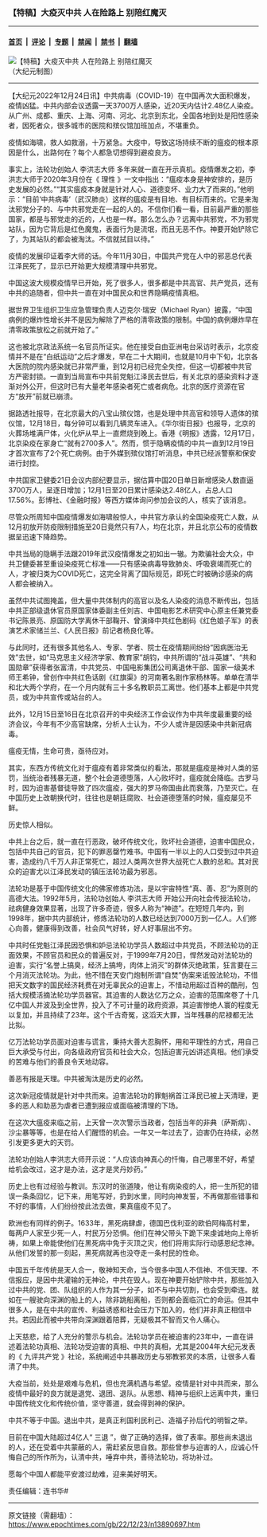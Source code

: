### 【特稿】大疫灭中共 人在险路上 别陪红魔灭

---

#### [首页](../../../..?n13890697) &nbsp;|&nbsp; [评论](../../../../../epoch-comment?n13890697) &nbsp;|&nbsp; [专题](../../../../../epoch-special?n13890697) &nbsp;|&nbsp; [禁闻](../../../../../epoch-news?n13890697) &nbsp;|&nbsp; [禁书](../../../../../books?n13890697) &nbsp;|&nbsp; [翻墙](https://github.com/gfw-breaker/nogfw/blob/master/README.md?n13890697)


<div><img alt="【特稿】大疫灭中共 人在险路上 别陪红魔灭" class="attachment-djy_600_400 size-djy_600_400 wp-post-image" src="https://i.epochtimes.com/assets/uploads/2022/12/id13890699-98c9fe705864469ebf20d67d4c091e83-1-600x400.jpg"/>
<div class="caption">
 （大纪元制图）
</div></div><hr/><div class="post_content" id="artbody" itemprop="articleBody">
 <!-- article content begin -->
 <p>
  【大纪元2022年12月24日讯】中共病毒（COVID-19）在中国再次大面积爆发，疫情凶猛。中共内部会议透露一天3700万人感染，近20天内估计2.48亿人染疫。从广州、成都、重庆、上海、河南、河北、北京到东北，全国各地到处是阳性感染者，因死者众，很多城市的医院和殡仪馆加班加点，不堪重负。
 </p>
 <p>
  疫情如海啸，救人如救溺，十万紧急。大疫中，导致这场持续不断的瘟疫的根本原因是什么，出路何在？每个人都急切想得到避疫良方。
 </p>
 <p>
  事实上，法轮功创始人
  <ok href="https://www.epochtimes.com/gb/tag/%E6%9D%8E%E6%B4%AA%E5%BF%97%E5%A4%A7%E5%B8%88.html">
   李洪志大师
  </ok>
  多年来就一直在开示真机。疫情爆发之初，李洪志大师于2020年3月份在《
  <ok href="http://big5.minghui.org/mh/articles/2020/3/19/%E7%90%86%E6%80%A7-402694.html">
   理性
  </ok>
  》一文中指出：“瘟疫本身是神安排的，是历史发展的必然。”“其实瘟疫本身就是针对人心、道德变坏、业力大了而来的。”他明示：“目前‘中共病毒’（武汉肺炎）这样的瘟疫是有目地、有目标而来的。它是来淘汰邪党分子的、与中共邪党走在一起的人的。不信你们看一看，目前最严重的那些国家，都是与邪党走的近的，人也是一样。那么怎么办？远离中共邪党，不为邪党站队，因为它背后是红色魔鬼，表面行为是流氓，而且无恶不作。神要开始铲除它了，为其站队的都会被淘汰。不信就拭目以待。”
 </p>
 <p>
  疫情的发展印证着李大师的话。今年11月30日，中国共产党在人中的邪恶总代表江泽民死了，显示已开始更大规模清理中共邪党。
 </p>
 <p>
  中国这波大规模疫情早已开始，死了很多人，很多都是中共高官、共产党员，还有中共的追随者，但中共一直在对中国民众和世界隐瞒疫情真相。
 </p>
 <p>
  据世界卫生组织卫生应急管理负责人迈克尔‧瑞安（Michael Ryan）披露，“中国病例的爆炸性增长并不是因为解除了严格的清零政策的限制。中国的病例爆炸早在清零政策放松之前就开始了。”
 </p>
 <p>
  这也被北京政法系统一名官员所证实。他在接受自由亚洲电台采访时表示，北京疫情并不是在“白纸运动”之后才爆发，早在二十大期间，也就是10月中下旬，北京各大医院的院内感染就已非常严重，到12月初已经完全失控，但这一切都被中共官方严密封锁。一直到当局宣布中共前党魁江泽民去世后，有关北京的感染资料才逐渐对外公开，但这时已有大量老年感染者死亡或者病危。北京的医疗资源在官方“放开”前就已崩溃。
 </p>
 <p>
  据路透社报导，在北京最大的八宝山殡仪馆，也是处理中共高官和领导人遗体的殡仪馆，12月18日，每分钟可以看到几辆灵车进入。《华尔街日报》也报导，北京的火葬场堆满尸体，火化炉从早上一直燃烧到晚上。香港《明报》透露，12月17日，北京染疫在家身亡“就有2700多人”。然而，惯于隐瞒疫情的中共一直到12月19日才首次宣布了2个死亡病例。由于外媒到殡仪馆打听消息，中共已经派警察和保安进行封控。
 </p>
 <p>
  中共国家卫健委21日会议内部纪要显示，据估算中国20日单日新增感染人数直逼3700万人，呈逐日增加；12月1日至20日累计感染达2.48亿人，占总人口17.56%。彭博社、《金融时报》等西方媒体询问参加会议的人，核实了该消息。
 </p>
 <p>
  尽管众所周知中国疫情爆发如海啸般惊人，中共官方承认的全国染疫死亡人数，从12月初放开防疫限制措施至20日竟然只有7人，均在北京，并且北京公布的疫情数据呈迅速下降趋势。
 </p>
 <p>
  中共当局的隐瞒手法跟2019年武汉疫情爆发之初如出一辙。为欺骗社会大众，中共卫健委甚至重设染疫死亡标准——只有感染病毒导致肺炎、呼吸衰竭而死亡的人，才被归类为COVID死亡，这完全背离了国际规范，即死亡时被确诊感染的病人都会被纳入。
 </p>
 <p>
  虽然中共试图掩盖，但大量中共体制内的高官以及名人染疫的消息不断传出，包括中共正部级退休官员原国家体委副主任刘吉、中国电影艺术研究中心原主任兼党委书记陈景亮、原国防大学离休干部鞠开、曾演绎中共红色剧码《红色娘子军》的表演艺术家储兰兰、《人民日报》前记者杨良化等。
 </p>
 <p>
  与此同时，还有很多其他名人、专家、学者、院士在疫情期间纷纷“因病医治无效”去世，如“马克思主义经济学家、教育家”胡钧，中共所谓的“战斗英雄”、“共和国勋章”获得者张富清，中共党员、中国电影集团公司离退休干部、国家一级美术师王希钟，曾创作中共红色话剧《红旗渠》的河南著名剧作家杨林等。单单在清华和北大两个学府，在一个月内就有三十多名教职员工离世。他们基本上都是中共党员，或为中共宣传或站台的人。
 </p>
 <p>
  此外，12月15日至16日在北京召开的中央经济工作会议作为中共年度最重要的经济会议，今年有不少高官缺席，分析人士认为，不少人或许是因感染中共新冠病毒。
 </p>
 <p>
  瘟疫无情，生命可贵，亟待应对。
 </p>
 <p>
  其实，东西方传统文化对于瘟疫有着非常类似的看法，那就是瘟疫是神对人类的惩罚，当统治者残暴无道，整个社会道德堕落，人心败坏时，瘟疫就会降临。古罗马时，因为迫害基督徒导致了四次瘟疫，强大的罗马帝国由此而衰落，乃至灭亡。在中国历史上改朝换代时，往往也是朝廷腐败、社会道德堕落的时候，瘟疫屡见不鲜。
 </p>
 <p>
  历史惊人相似。
 </p>
 <p>
  中共上台之后，就一直在行恶政，破坏传统文化，败坏社会道德，迫害中国民众，包括中共自己的官员，犯下的罪恶罄竹难书。中国有一半以上的人口受到过中共迫害，造成约八千万人非正常死亡，超过人类两次世界大战死亡人数的总和。其对民众的迫害尤以江泽民发动的镇压法轮功最为邪恶。
 </p>
 <p>
  法轮功是基于中国传统文化的佛家修炼功法，是以宇宙特性“真、善、忍”为原则的高德大法。1992年5月，法轮功创始人
  <ok href="https://www.epochtimes.com/gb/tag/%E6%9D%8E%E6%B4%AA%E5%BF%97%E5%A4%A7%E5%B8%88.html">
   李洪志大师
  </ok>
  开始公开向社会传授法轮功，祛病健身效果显著，出现了许多奇迹，很多人称为“神迹”。在短短几年内，到1998年，据中共内部统计，修炼法轮功的人数已经达到7000万到一亿人。人们修心向善，健康得到改善，社会风气好转，好人好事层出不穷。
 </p>
 <p>
  中共时任党魁江泽民因恐惧和妒忌法轮功学员人数超过中共党员，不顾法轮功的正面效果，不顾官员和民众的普遍反对，于1999年7月20日，悍然发动对法轮功的迫害，实行“名誉上搞臭，经济上搞垮，肉体上消灭”的群体灭绝政策，狂言要在三个月消灭法轮功。为此，他不惜在天安门炮制所谓“自焚”伪案来诋毁法轮功，不惜把天文数字的国民经济耗费在对无辜民众的迫害上，不惜动用超过百种的酷刑，包括大规模活摘法轮功学员器官。其迫害的人数达亿万之众，迫害的范围席卷了十几亿中国人并波及到全世界，投入了不可计量的政府资源，其迫害惨绝人寰的程度无以复加，并且持续了23年。这个千古奇冤，这滔天大罪，当年残暴的尼禄都无法比拟。
 </p>
 <p>
  亿万法轮功学员面对迫害与谎言，秉持大善大忍胸怀，用和平理性的方式，用自己巨大承受与付出，向各级政府官员和社会大众，包括迫害元凶讲述真相。他们承受的苦难与他们的善良令天地动容。
 </p>
 <p>
  善恶有报是天理。中共被淘汰是历史的必然。
 </p>
 <p>
  这次新冠疫情就是针对中共而来。迫害法轮功的罪魁祸首江泽民已被上天清理，更多的恶人和助恶为虐者已遭到报应或面临被清理的下场。
 </p>
 <p>
  在这次大瘟疫来临之前，上天曾一次次警示当政者，包括当年的非典（萨斯病）、沙尘暴等等，也是在给人们醒悟的机会。一年又一年过去了，迫害仍在持续，必然引发更多更大的天罚。
 </p>
 <p>
  法轮功创始人李洪志大师开示说：“人应该向神真心的忏悔，自己哪里不好，希望给机会改过，这才是办法，这才是灵丹妙药。”
 </p>
 <p>
  历史上也有过经验与教训。东汉时的张道陵，他让有病染疫的人，把一生所犯的错误一条条回忆，记下来，用笔写好，扔到水里，同时向神发誓，不再做那些错事和不好的事情，人们纷纷按此法去做，果真瘟疫不见了。
 </p>
 <p>
  欧洲也有同样的例子。1633年，黑死病肆虐，德国巴伐利亚的欧伯阿梅高村里，每两户人家至少死一人，村民万分恐惧。他们在神父带头下跪下来虔诚地向上帝祈祷，如果上帝能使他们在黑死病中免于灭顶之灾，他们将用实际行动感恩纪念神。从他们发誓的那一刻起，黑死病就再也没夺走一条村民的性命。
 </p>
 <p>
  中国五千年传统是天人合一，敬神知天命，当今很多中国人不信神、不信天理、不信报应，是因中共灌输的无神论，中共在毁人。现在神要开始铲除中共，那些加入过中共的党、团、队组织的人作为其一分子，如不与中共切割，也会受到牵连。就如在一艘驶向深渊的船上的人，除非跳船离船，否则都会面临沉亡的命运。但其中很多人，是在中共的宣传、利益诱惑和社会压力下加入的，他们并非真正相信中共。若因此而被中共带向深渊跟着陪葬，无疑极其不智而又令人痛心。
 </p>
 <p>
  上天慈悲，给了人充分的警示与机会。法轮功学员在被迫害的23年中，一直在讲述着法轮功真相、法轮功受迫害的真相、中共的真相，尤其是2004年大纪元发表的《
  <ok href="https://www.epochtimes.com/gb/22/4/10/n13708085.htm">
   九评共产党
  </ok>
  》社论，系统阐述中共暴政历史与邪教邪灵的本质，让很多人看清了中共。
 </p>
 <p>
  大疫当前，处处是艰难与危机，但也充满机遇与希望。疫情是针对中共而来，那么疫情中最好的良方就是退党、退团、退队。从思想、精神与组织上远离中共，重归中国传统文化和传统价值，坚守善道，就会得到神的保护。
 </p>
 <p>
  中共不等于中国。退出中共，是真正利国利民利己、造福子孙后代的明智之举。
 </p>
 <p>
  目前在中国大陆超过4亿人“
  <ok href="https://www.epochtimes.com/gb/tag/%E4%B8%89%E9%80%80.html">
   三退
  </ok>
  ”，做了正确的选择，做了表率。那些尚未退出的人，还在受着中共蒙蔽的人，需赶紧反思自救。那些曾参与迫害的人，应诚心忏悔自己的所作所为，认清中共，唾弃中共，善待法轮功，将功补过。
 </p>
 <p>
  愿每个中国人都能平安渡过劫难，迎来美好明天。
 </p>
 <p>
  责任编辑：连书华#
 </p>
 <!-- article content end -->
 <div id="below_article_ad">
 </div>
</div>


---

原文链接（需翻墙）：https://www.epochtimes.com/gb/22/12/23/n13890697.htm